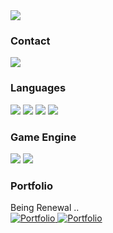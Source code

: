 <div style="text-align: center;">
  <img src="https://github-readme-stats.vercel.app/api?username=2jeonghoon&show_icons=true&theme=tokyonight" style="display: block; margin-left: auto; margin-right: auto;" />
</div>

<h3 align="left"><b>Contact</b></h3>
<p align="left">
<a href="mailto:"2jh0926@naver.com"><img src="https://img.shields.io/badge/Gmail-D14836?style=for-the-badge&logo=gmail&logoColor=white&link=mailto:2jh0926@naver.com"/></a>
</p>

<h3 align="left"><b>Languages</b></h3>
<p align="left">
<img src="https://img.shields.io/badge/c-%2300599C.svg?style=for-the-badge&logo=c&logoColor=white"/>
<img src="https://img.shields.io/badge/c++-%2300599C.svg?style=for-the-badge&logo=c%2B%2B&logoColor=white"/>
<img src="https://img.shields.io/badge/c%23-%23239120.svg?style=for-the-badge&logo=c-sharp&logoColor=white"/>
<img src="https://img.shields.io/badge/python-3670A0?style=for-the-badge&logo=python&logoColor=ffdd54"/>
</p>

<h3 align="left"><b>Game Engine</b></h3>
<p align="left">
<img src="https://img.shields.io/badge/unity-%23000000.svg?style=for-the-badge&logo=unity&logoColor=white"/>
<img src="https://img.shields.io/badge/unrealengine-%23313131.svg?style=for-the-badge&logo=unrealengine&logoColor=white"/>
</p>

<h3 align="left"><b>Portfolio</b></h3>
<p align="left">
  Being Renewal .. </br>
  <a href="https://2jeonghoon.github.io/">
    <img src="https://img.shields.io/badge/Portfolio-000?style=for-the-badge&logo=github&logoColor=white" alt="Portfolio">
  </a>
<a href="https://www.notion.so/Junghoon-Lee-663140efe47d41a4b31111cdc2e18e50">
  <img src="https://img.shields.io/badge/Portfolio-000?style=for-the-badge&logo=notion&logoColor=white" alt="Portfolio"/></a>
</p>

<!--
**2jeonghoon/2jeonghoon** is a ✨ _special_ ✨ repository because its `README.md` (this file) appears on your GitHub profile.

Here are some ideas to get you started:

- 🔭 I’m currently working on ...
- 🌱 I’m currently learning ...
- 👯 I’m looking to collaborate on ...
- 🤔 I’m looking for help with ...
- 💬 Ask me about ...
- 📫 How to reach me: ...
- 😄 Pronouns: ...
- ⚡ Fun fact: ...
-->
